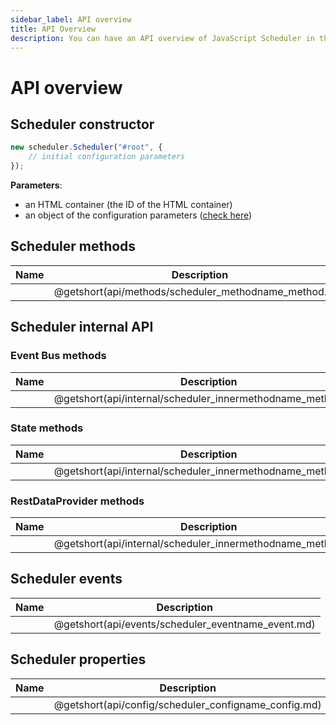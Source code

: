```yaml
---
sidebar_label: API overview
title: API Overview
description: You can have an API overview of JavaScript Scheduler in the documentation of the DHTMLX JavaScript Scheduler library. Browse developer guides and API reference, try out code examples and live demos, and download a free 30-day evaluation version of DHTMLX Scheduler.
---
```


# API overview

## Scheduler constructor

~~~jsx {}
new scheduler.Scheduler("#root", {
	// initial configuration parameters
});
~~~

**Parameters**:

- an HTML container (the ID of the HTML container)
- an object of the configuration parameters ([check here](#scheduler-properties))

## Scheduler methods

| Name                                               | Description                                               |
| ---------------------------------------------------| ----------------------------------------------------------|
| [](api/methods/scheduler_methodname_method.md)     | @getshort(api/methods/scheduler_methodname_method.md)     |

## Scheduler internal API

### Event Bus methods

| Name                                                    | Description                                                    |
| --------------------------------------------------------| ---------------------------------------------------------------|
| [](api/internal/scheduler_innermethodname_method.md) | @getshort(api/internal/scheduler_innermethodname_method.md) |

### State methods

| Name                                                   | Description                                                    |
| -------------------------------------------------------| ---------------------------------------------------------------|
| [](api/internal/scheduler_innermethodname_method.md)| @getshort(api/internal/scheduler_innermethodname_method.md) |

### RestDataProvider methods

| Name                                                    | Description                                                    |
| --------------------------------------------------------| ---------------------------------------------------------------|
| [](api/internal/scheduler_innermethodname_method.md) | @getshort(api/internal/scheduler_innermethodname_method.md) |

## Scheduler events

| Name                                                 | Description                                                 |
| -----------------------------------------------------| ------------------------------------------------------------|
| [](api/events/scheduler_eventname_event.md)          | @getshort(api/events/scheduler_eventname_event.md)          |

## Scheduler properties

| Name                                         | Description                                            |
| ---------------------------------------------| -------------------------------------------------------|
| [](api/config/scheduler_configname_config.md)| @getshort(api/config/scheduler_configname_config.md)   |